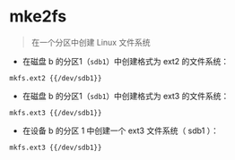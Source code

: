 # mke2fs

> 在一个分区中创建 Linux 文件系统

- 在磁盘 b 的分区1（`sdb1`）中创建格式为 ext2 的文件系统：

`mkfs.ext2 {{/dev/sdb1}}`

- 在磁盘 b 的分区1（`sdb1`）中创建格式为 ext3 的文件系统：

`mkfs.ext3 {{/dev/sdb1}}`

- 在设备 b 的分区 1 中创建一个 ext3 文件系统（ sdb1 ）：

`mkfs.ext3 {{/dev/sdb1}}`

[#]: contributors: ([潘潘]，[panda]，[Mr. Ren])